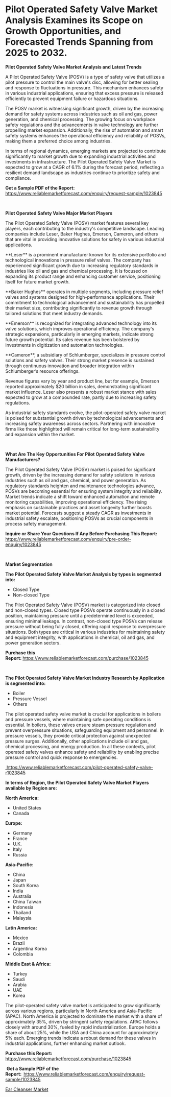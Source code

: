 <p><h1>Pilot Operated Safety Valve Market Analysis Examines its Scope on Growth Opportunities, and Forecasted Trends Spanning from 2025 to 2032.</h1></p><p><strong>Pilot Operated Safety Valve Market Analysis and Latest Trends</strong></p>
<p><p>A Pilot Operated Safety Valve (POSV) is a type of safety valve that utilizes a pilot pressure to control the main valve's disc, allowing for better sealing and response to fluctuations in pressure. This mechanism enhances safety in various industrial applications, ensuring that excess pressure is released efficiently to prevent equipment failure or hazardous situations. </p><p>The POSV market is witnessing significant growth, driven by the increasing demand for safety systems across industries such as oil and gas, power generation, and chemical processing. The growing focus on workplace safety regulations and the advancements in valve technology are further propelling market expansion. Additionally, the rise of automation and smart safety systems enhances the operational efficiency and reliability of POSVs, making them a preferred choice among industries. </p><p>In terms of regional dynamics, emerging markets are projected to contribute significantly to market growth due to expanding industrial activities and investments in infrastructure. The Pilot Operated Safety Valve Market is expected to grow at a CAGR of 6.1% during the forecast period, reflecting a resilient demand landscape as industries continue to prioritize safety and compliance.</p></p>
<p><strong>Get a Sample PDF of the Report:&nbsp;</strong> <a href="https://www.reliablemarketforecast.com/enquiry/request-sample/1023845?utm_campaign=2316&utm_medium=2&utm_source=Github&utm_content=ia&utm_term=05032025&utm_id=pilot-operated-safety-valve">https://www.reliablemarketforecast.com/enquiry/request-sample/1023845</a></p>
<p>&nbsp;</p>
<p><strong>Pilot Operated Safety Valve Major Market Players</strong></p>
<p><p>The Pilot Operated Safety Valve (POSV) market features several key players, each contributing to the industry's competitive landscape. Leading companies include Leser, Baker Hughes, Emerson, Cameron, and others that are vital in providing innovative solutions for safety in various industrial applications.</p><p>**Leser** is a prominent manufacturer known for its extensive portfolio and technological innovations in pressure relief valves. The company has experienced significant growth due to increasing regulatory standards in industries like oil and gas and chemical processing. It is focused on expanding its product range and enhancing customer service, positioning itself for future market growth.</p><p>**Baker Hughes** operates in multiple segments, including pressure relief valves and systems designed for high-performance applications. Their commitment to technological advancement and sustainability has propelled their market size, contributing significantly to revenue growth through tailored solutions that meet industry demands.</p><p>**Emerson** is recognized for integrating advanced technology into its valve solutions, which improves operational efficiency. The company's strategic expansions, particularly in emerging markets, indicate strong future growth potential. Its sales revenue has been bolstered by investments in digitization and automation technologies.</p><p>**Cameron**, a subsidiary of Schlumberger, specializes in pressure control solutions and safety valves. Their strong market presence is sustained through continuous innovation and broader integration within Schlumberger’s resource offerings.</p><p>Revenue figures vary by year and product line, but for example, Emerson reported approximately $20 billion in sales, demonstrating significant market influence. Leser also presents a robust market stance with sales expected to grow at a compounded rate, partly due to increasing safety regulations.</p><p>As industrial safety standards evolve, the pilot-operated safety valve market is poised for substantial growth driven by technological advancements and increasing safety awareness across sectors. Partnering with innovative firms like those highlighted will remain critical for long-term sustainability and expansion within the market.</p></p>
<p>&nbsp;</p>
<p><strong>What Are The Key Opportunities For Pilot Operated Safety Valve Manufacturers?</strong></p>
<p><p>The Pilot Operated Safety Valve (POSV) market is poised for significant growth, driven by the increasing demand for safety solutions in various industries such as oil and gas, chemical, and power generation. As regulatory standards heighten and maintenance technologies advance, POSVs are becoming essential for ensuring system integrity and reliability. Market trends indicate a shift toward enhanced automation and remote monitoring capabilities, improving operational efficiency. The rising emphasis on sustainable practices and asset longevity further boosts market potential. Forecasts suggest a steady CAGR as investments in industrial safety escalate, positioning POSVs as crucial components in process safety management.</p></p>
<p><strong>Inquire or Share Your Questions If Any Before Purchasing This Report:</strong> <a href="https://www.reliablemarketforecast.com/enquiry/pre-order-enquiry/1023845?utm_campaign=2316&utm_medium=2&utm_source=Github&utm_content=ia&utm_term=05032025&utm_id=pilot-operated-safety-valve">https://www.reliablemarketforecast.com/enquiry/pre-order-enquiry/1023845</a></p>
<p>&nbsp;</p>
<p><strong>Market Segmentation</strong></p>
<p><strong>The Pilot Operated Safety Valve Market Analysis by types is segmented into:</strong></p>
<p><ul><li>Closed Type</li><li>Non-closed Type</li></ul></p>
<p><p>The Pilot Operated Safety Valve (POSV) market is categorized into closed and non-closed types. Closed type POSVs operate continuously in a closed position, maintaining pressure until a predetermined level is exceeded, ensuring minimal leakage. In contrast, non-closed type POSVs can release pressure without being fully closed, offering rapid response to overpressure situations. Both types are critical in various industries for maintaining safety and equipment integrity, with applications in chemical, oil and gas, and power generation sectors.</p></p>
<p><strong>Purchase this Report:&nbsp;</strong><a href="https://www.reliablemarketforecast.com/purchase/1023845?utm_campaign=2316&utm_medium=2&utm_source=Github&utm_content=ia&utm_term=05032025&utm_id=pilot-operated-safety-valve">https://www.reliablemarketforecast.com/purchase/1023845</a></p>
<p>&nbsp;</p>
<p><strong>The Pilot Operated Safety Valve Market Industry Research by Application is segmented into:</strong></p>
<p><ul><li>Boiler</li><li>Pressure Vessel</li><li>Others</li></ul></p>
<p><p>The pilot operated safety valve market is crucial for applications in boilers and pressure vessels, where maintaining safe operating conditions is essential. In boilers, these valves ensure steam pressure regulation and prevent overpressure situations, safeguarding equipment and personnel. In pressure vessels, they provide critical protection against unexpected pressure surges. Additionally, other applications include oil and gas, chemical processing, and energy production. In all these contexts, pilot operated safety valves enhance safety and reliability by enabling precise pressure control and quick response to emergencies.</p></p>
<p><a href="https://www.reliablemarketforecast.com/pilot-operated-safety-valve-r1023845?utm_campaign=2316&utm_medium=2&utm_source=Github&utm_content=ia&utm_term=05032025&utm_id=pilot-operated-safety-valve">&nbsp;https://www.reliablemarketforecast.com/pilot-operated-safety-valve-r1023845</a></p>
<p><strong>In terms of Region, the Pilot Operated Safety Valve Market Players available by Region are:</strong></p>
<p>
    <p> <strong> North America: </strong>
        <ul>
            <li>United States</li>
            <li>Canada</li>
        </ul>
        </p> 
    <p> <strong> Europe: </strong>
        <ul>
            <li>Germany</li>
            <li>France</li>
            <li>U.K.</li>
            <li>Italy</li>
            <li>Russia</li>
        </ul>
        </p> 
    <p> <strong> Asia-Pacific: </strong>
        <ul>
            <li>China</li>
            <li>Japan</li>
            <li>South Korea</li>
            <li>India</li>
            <li>Australia</li>
            <li>China Taiwan</li>
            <li>Indonesia</li>
            <li>Thailand</li>
            <li>Malaysia</li>
        </ul>
        </p> 
    <p> <strong> Latin America: </strong>
        <ul>
            <li>Mexico</li>
            <li>Brazil</li>
            <li>Argentina Korea</li>
            <li>Colombia</li>
        </ul>
        </p> 
    <p> <strong> Middle East & Africa: </strong>
        <ul>
            <li>Turkey</li>
            <li>Saudi</li>
            <li>Arabia</li>
            <li>UAE</li>
            <li>Korea</li>
        </ul>
    </p>
    </p>
<p><p>The pilot-operated safety valve market is anticipated to grow significantly across various regions, particularly in North America and Asia-Pacific (APAC). North America is projected to dominate the market with a share of approximately 35%, driven by stringent safety regulations. APAC follows closely with around 30%, fueled by rapid industrialization. Europe holds a share of about 25%, while the USA and China account for approximately 5% each. Emerging trends indicate a robust demand for these valves in industrial applications, further enhancing market outlook.</p></p>
<p><strong>Purchase this Report: </strong><a href="https://www.reliablemarketforecast.com/purchase/1023845?utm_campaign=2316&utm_medium=2&utm_source=Github&utm_content=ia&utm_term=05032025&utm_id=pilot-operated-safety-valve">https://www.reliablemarketforecast.com/purchase/1023845</a></p>
<p>&nbsp;<strong>Get a Sample PDF of the Report:&nbsp;&nbsp;</strong><a href="https://www.reliablemarketforecast.com/enquiry/request-sample/1023845?utm_campaign=2316&utm_medium=2&utm_source=Github&utm_content=ia&utm_term=05032025&utm_id=pilot-operated-safety-valve">https://www.reliablemarketforecast.com/enquiry/request-sample/1023845</a></p>
<p><strong></strong></p>
<p><p><a href="https://github.com/gerdabatiskzv9/Market-Research-Report-List-1/blob/main/ear-cleanser-market.md?utm_campaign=2316&utm_medium=2&utm_source=Github&utm_content=ia&utm_term=05032025&utm_id=pilot-operated-safety-valve">Ear Cleanser Market</a></p></p>